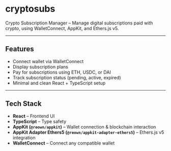 # cryptosubs
Crypto Subscription Manager – Manage digital subscriptions paid with crypto, using WalletConnect, AppKit, and Ethers.js v5.

---

## Features

- Connect wallet via WalletConnect
- Display subscription plans
- Pay for subscriptions using ETH, USDC, or DAI
- Track subscription status (pending, active, expired)
- Minimal and clean React + TypeScript setup

---

## Tech Stack

- **React** – Frontend UI  
- **TypeScript** – Type safety  
- **AppKit (`@reown/appkit`)** – Wallet connection & blockchain interaction  
- **AppKit Adapter Ethers5 (`@reown/appkit-adapter-ethers5`)** – Ethers.js v5 integration  
- **WalletConnect** – Connect any compatible wallet  

